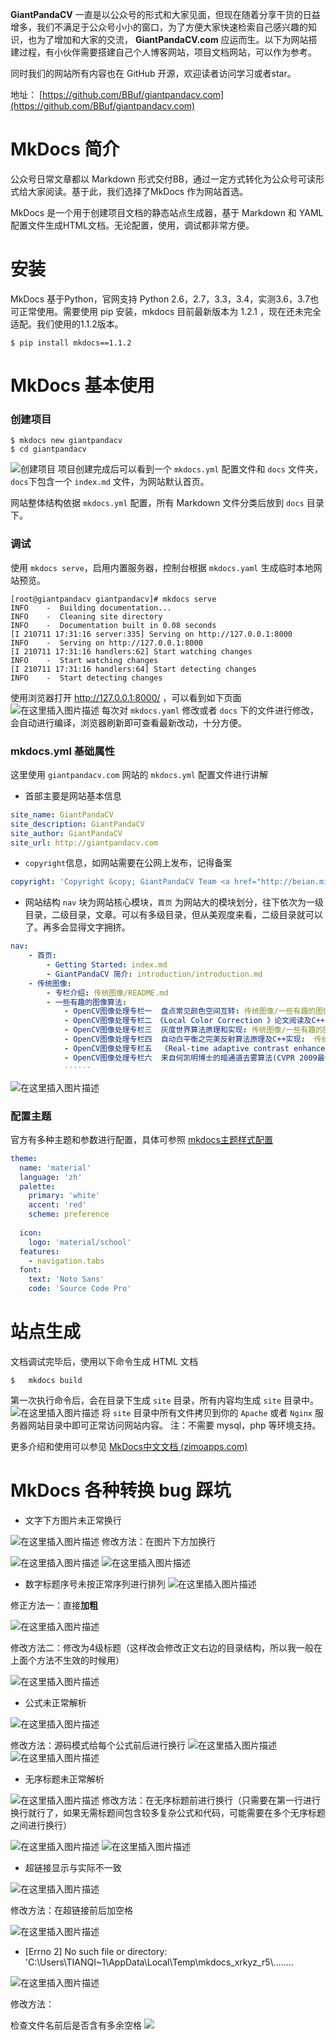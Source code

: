 **GiantPandaCV** 一直是以公众号的形式和大家见面，但现在随着分享干货的日益增多，我们不满足于公众号小小的窗口，为了方便大家快速检索自己感兴趣的知识，也为了增加和大家的交流， **GiantPandaCV.com** 应运而生。以下为网站搭建过程，有小伙伴需要搭建自己个人博客网站，项目文档网站，可以作为参考。

同时我们的网站所有内容也在 GitHub 开源，欢迎读者访问学习或者star。

地址： [https://github.com/BBuf/giantpandacv.com](https://github.com/BBuf/giantpandacv.com) 

# MkDocs 简介

公众号日常文章都以 Markdown 形式交付BB，通过一定方式转化为公众号可读形式给大家阅读。基于此，我们选择了MkDocs 作为网站首选。

 MkDocs 是一个用于创建项目文档的静态站点生成器，基于 Markdown 和 YAML 配置文件生成HTML文档。无论配置，使用，调试都非常方便。

# 安装

MkDocs 基于Python，官网支持 Python 2.6，2.7，3.3，3.4，实测3.6，3.7也可正常使用。需要使用 pip 安装，mkdocs 目前最新版本为 1.2.1 ，现在还未完全适配。我们使用的1.1.2版本。

```shell
$ pip install mkdocs==1.1.2
```



# MkDocs 基本使用

### 创建项目

```shell
$ mkdocs new giantpandacv
$ cd giantpandacv
```
![创建项目](https://img-blog.csdnimg.cn/20210711172702765.png)
项目创建完成后可以看到一个 `mkdocs.yml` 配置文件和 `docs` 文件夹，`docs`下包含一个 `index.md` 文件，为网站默认首页。

网站整体结构依据 `mkdocs.yml` 配置，所有 Markdown 文件分类后放到 `docs` 目录下。

### 调试
使用 `mkdocs serve`，启用内置服务器，控制台根据 `mkdocs.yaml` 生成临时本地网站预览。

```shell
[root@giantpandacv giantpandacv]# mkdocs serve
INFO    -  Building documentation... 
INFO    -  Cleaning site directory 
INFO    -  Documentation built in 0.08 seconds 
[I 210711 17:31:16 server:335] Serving on http://127.0.0.1:8000
INFO    -  Serving on http://127.0.0.1:8000
[I 210711 17:31:16 handlers:62] Start watching changes
INFO    -  Start watching changes
[I 210711 17:31:16 handlers:64] Start detecting changes
INFO    -  Start detecting changes
```

使用浏览器打开 http://127.0.0.1:8000/ ，可以看到如下页面
![在这里插入图片描述](https://img-blog.csdnimg.cn/20210711174536544.png?x-oss-process=image/watermark,type_ZmFuZ3poZW5naGVpdGk,shadow_10,text_aHR0cHM6Ly9ibG9nLmNzZG4ubmV0L0ZUUU9PTw==,size_16,color_FFFFFF,t_70)
每次对 `mkdocs.yaml` 修改或者 `docs` 下的文件进行修改，会自动进行编译，浏览器刷新即可查看最新改动，十分方便。

### mkdocs.yml 基础属性
这里使用 `giantpandacv.com` 网站的 `mkdocs.yml` 配置文件进行讲解

- 首部主要是网站基本信息

```yaml
site_name: GiantPandaCV
site_description: GiantPandaCV
site_author: GiantPandaCV
site_url: http://giantpandacv.com
```

- `copyright`信息，如网站需要在公网上发布，记得备案

```yaml
copyright: 'Copyright &copy; GiantPandaCV Team <a href="http://beian.miit.gov.cn">蜀ICP备2020031210号</a> '
```
- 网站结构
`nav` 块为网站核心模块，`首页` 为网站大的模块划分，往下依次为一级目录，二级目录，文章。可以有多级目录，但从美观度来看，二级目录就可以了。再多会显得文字拥挤。
```yaml
nav:
    - 首页:
        - Getting Started: index.md
        - GiantPandaCV 简介: introduction/introduction.md
    - 传统图像: 
        - 专栏介绍: 传统图像/README.md
        - 一些有趣的图像算法: 
            - OpenCV图像处理专栏一  盘点常见颜色空间互转: 传统图像/一些有趣的图像算法/OpenCV图像处理专栏一  盘点常见颜色空间互转.md
            - OpenCV图像处理专栏二 《Local Color Correction 》论文阅读及C++复现: 传统图像/一些有趣的图像算法/OpenCV图像处理专栏二 《Local Color Correction 》论文阅读及C++复现.md
            - OpenCV图像处理专栏三  灰度世界算法原理和实现: 传统图像/一些有趣的图像算法/OpenCV图像处理专栏三  灰度世界算法原理和实现.md
            - OpenCV图像处理专栏四  自动白平衡之完美反射算法原理及C++实现:  传统图像/一些有趣的图像算法/OpenCV图像处理专栏四  自动白平衡之完美反射算法原理及C++实现.md
            - OpenCV图像处理专栏五  《Real-time adaptive contrast enhancement for imaging sensors》论文解读及实现: 传统图像/一些有趣的图像算法/OpenCV图像处理专栏五  《Real-time adaptive contrast enhancement for imaging sensors》论文解读及实现.md
            - OpenCV图像处理专栏六  来自何凯明博士的暗通道去雾算法(CVPR 2009最佳论文): 传统图像/一些有趣的图像算法/OpenCV图像处理专栏六  来自何凯明博士的暗通道去雾算法(CVPR 2009最佳论文).md
            ······
```
![在这里插入图片描述](https://img-blog.csdnimg.cn/20210711180443451.png?x-oss-process=image/watermark,type_ZmFuZ3poZW5naGVpdGk,shadow_10,text_aHR0cHM6Ly9ibG9nLmNzZG4ubmV0L0ZUUU9PTw==,size_16,color_FFFFFF,t_70)
### 配置主题
官方有多种主题和参数进行配置，具体可参照 [mkdocs主题样式配置](https://mkdocs.zimoapps.com/user-guide/styling-your-docs/)
```yaml
theme:
  name: 'material'
  language: 'zh'
  palette:
    primary: 'white'
    accent: 'red'
    scheme: preference
    
  icon:
    logo: 'material/school'
  features:
    - navigation.tabs
  font:
    text: 'Noto Sans'
    code: 'Source Code Pro'
```

# 站点生成
文档调试完毕后，使用以下命令生成 HTML 文档

```shell
$	mkdocs build
```
第一次执行命令后，会在目录下生成 `site` 目录，所有内容均生成 `site` 目录中。
![在这里插入图片描述](https://img-blog.csdnimg.cn/20210711181556654.png?x-oss-process=image/watermark,type_ZmFuZ3poZW5naGVpdGk,shadow_10,text_aHR0cHM6Ly9ibG9nLmNzZG4ubmV0L0ZUUU9PTw==,size_16,color_FFFFFF,t_70)
将 `site` 目录中所有文件拷贝到你的 `Apache` 或者 `Nginx` 服务器网站目录中即可正常访问网站内容。
注：不需要 mysql，php 等环境支持。

更多介绍和使用可以参见  [MkDocs中文文档 (zimoapps.com)](https://mkdocs.zimoapps.com/) 

# MkDocs 各种转换 bug 踩坑

- 文字下方图片未正常换行

![在这里插入图片描述](https://img-blog.csdnimg.cn/20210711182340861.png?x-oss-process=image/watermark,type_ZmFuZ3poZW5naGVpdGk,shadow_10,text_aHR0cHM6Ly9ibG9nLmNzZG4ubmV0L0ZUUU9PTw==,size_16,color_FFFFFF,t_70)
修改方法：在图片下方加换行

![在这里插入图片描述](https://img-blog.csdnimg.cn/20210711182402862.png?x-oss-process=image/watermark,type_ZmFuZ3poZW5naGVpdGk,shadow_10,text_aHR0cHM6Ly9ibG9nLmNzZG4ubmV0L0ZUUU9PTw==,size_16,color_FFFFFF,t_70)
![在这里插入图片描述](https://img-blog.csdnimg.cn/20210711182433169.png?x-oss-process=image/watermark,type_ZmFuZ3poZW5naGVpdGk,shadow_10,text_aHR0cHM6Ly9ibG9nLmNzZG4ubmV0L0ZUUU9PTw==,size_16,color_FFFFFF,t_70)
- 数字标题序号未按正常序列进行排列
![在这里插入图片描述](https://img-blog.csdnimg.cn/20210711182451772.png?x-oss-process=image/watermark,type_ZmFuZ3poZW5naGVpdGk,shadow_10,text_aHR0cHM6Ly9ibG9nLmNzZG4ubmV0L0ZUUU9PTw==,size_16,color_FFFFFF,t_70)

修正方法一：直接**加粗**

![在这里插入图片描述](https://img-blog.csdnimg.cn/20210711182512131.png?x-oss-process=image/watermark,type_ZmFuZ3poZW5naGVpdGk,shadow_10,text_aHR0cHM6Ly9ibG9nLmNzZG4ubmV0L0ZUUU9PTw==,size_16,color_FFFFFF,t_70)

修改方法二：修改为4级标题（这样改会修改正文右边的目录结构，所以我一般在上面个方法不生效的时候用）

![在这里插入图片描述](https://img-blog.csdnimg.cn/20210711182555690.png?x-oss-process=image/watermark,type_ZmFuZ3poZW5naGVpdGk,shadow_10,text_aHR0cHM6Ly9ibG9nLmNzZG4ubmV0L0ZUUU9PTw==,size_16,color_FFFFFF,t_70)

- 公式未正常解析

![在这里插入图片描述](https://img-blog.csdnimg.cn/20210711182613647.png?x-oss-process=image/watermark,type_ZmFuZ3poZW5naGVpdGk,shadow_10,text_aHR0cHM6Ly9ibG9nLmNzZG4ubmV0L0ZUUU9PTw==,size_16,color_FFFFFF,t_70)

修改方法：源码模式给每个公式前后进行换行
![在这里插入图片描述](https://img-blog.csdnimg.cn/20210711182629731.png?x-oss-process=image/watermark,type_ZmFuZ3poZW5naGVpdGk,shadow_10,text_aHR0cHM6Ly9ibG9nLmNzZG4ubmV0L0ZUUU9PTw==,size_16,color_FFFFFF,t_70)
![在这里插入图片描述](https://img-blog.csdnimg.cn/20210711182647896.png?x-oss-process=image/watermark,type_ZmFuZ3poZW5naGVpdGk,shadow_10,text_aHR0cHM6Ly9ibG9nLmNzZG4ubmV0L0ZUUU9PTw==,size_16,color_FFFFFF,t_70)

- 无序标题未正常解析

![在这里插入图片描述](https://img-blog.csdnimg.cn/20210711182729656.png?x-oss-process=image/watermark,type_ZmFuZ3poZW5naGVpdGk,shadow_10,text_aHR0cHM6Ly9ibG9nLmNzZG4ubmV0L0ZUUU9PTw==,size_16,color_FFFFFF,t_70)
修改方法：在无序标题前进行换行（只需要在第一行进行换行就行了，如果无需标题间包含较多复杂公式和代码，可能需要在多个无序标题之间进行换行）

![在这里插入图片描述](https://img-blog.csdnimg.cn/20210711182800834.png?x-oss-process=image/watermark,type_ZmFuZ3poZW5naGVpdGk,shadow_10,text_aHR0cHM6Ly9ibG9nLmNzZG4ubmV0L0ZUUU9PTw==,size_16,color_FFFFFF,t_70)
![在这里插入图片描述](https://img-blog.csdnimg.cn/20210711183021416.png?x-oss-process=image/watermark,type_ZmFuZ3poZW5naGVpdGk,shadow_10,text_aHR0cHM6Ly9ibG9nLmNzZG4ubmV0L0ZUUU9PTw==,size_16,color_FFFFFF,t_70)

- 超链接显示与实际不一致

![在这里插入图片描述](https://img-blog.csdnimg.cn/20210711183051845.png?x-oss-process=image/watermark,type_ZmFuZ3poZW5naGVpdGk,shadow_10,text_aHR0cHM6Ly9ibG9nLmNzZG4ubmV0L0ZUUU9PTw==,size_16,color_FFFFFF,t_70)

修改方法：在超链接前后加空格

![在这里插入图片描述](https://img-blog.csdnimg.cn/20210711183111933.png?x-oss-process=image/watermark,type_ZmFuZ3poZW5naGVpdGk,shadow_10,text_aHR0cHM6Ly9ibG9nLmNzZG4ubmV0L0ZUUU9PTw==,size_16,color_FFFFFF,t_70)

-  [Errno 2] No such file or directory: 'C:\\Users\\TIANQI~1\\AppData\\Local\\Temp\\mkdocs_xrkyz_r5\\........

![在这里插入图片描述](https://img-blog.csdnimg.cn/20210711183137180.png)

修改方法：

检查文件名前后是否含有多余空格
![](https://img-blog.csdnimg.cn/20210711183215485.png)